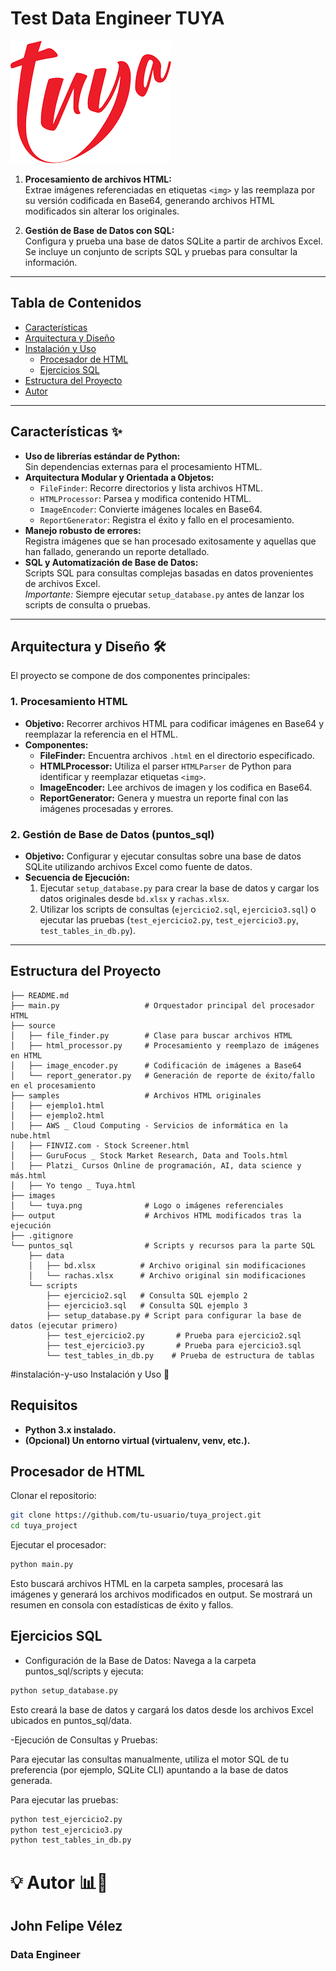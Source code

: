 # Test Data Engineer TUYA  
![Logo Tuya](images/tuya.png)

1. **Procesamiento de archivos HTML:**  
   Extrae imágenes referenciadas en etiquetas `<img>` y las reemplaza por su versión codificada en Base64, generando archivos HTML modificados sin alterar los originales.

2. **Gestión de Base de Datos con SQL:**  
   Configura y prueba una base de datos SQLite a partir de archivos Excel. Se incluye un conjunto de scripts SQL y pruebas para consultar la información.

---

## Tabla de Contenidos

- [Características](#características)
- [Arquitectura y Diseño](#arquitectura-y-diseño)
- [Instalación y Uso](#instalación-y-uso)
  - [Procesador de HTML](#procesador-de-html)
  - [Ejercicios SQL](#ejercicios-sql)
- [Estructura del Proyecto](#estructura-del-proyecto)
- [Autor](#autor)

---

## Características ✨

- **Uso de librerías estándar de Python:**  
  Sin dependencias externas para el procesamiento HTML.
- **Arquitectura Modular y Orientada a Objetos:**  
  - `FileFinder`: Recorre directorios y lista archivos HTML.  
  - `HTMLProcessor`: Parsea y modifica contenido HTML.
  - `ImageEncoder`: Convierte imágenes locales en Base64.
  - `ReportGenerator`: Registra el éxito y fallo en el procesamiento.
- **Manejo robusto de errores:**  
  Registra imágenes que se han procesado exitosamente y aquellas que han fallado, generando un reporte detallado.
- **SQL y Automatización de Base de Datos:**  
  Scripts SQL para consultas complejas basadas en datos provenientes de archivos Excel.  
  *Importante:* Siempre ejecutar `setup_database.py` antes de lanzar los scripts de consulta o pruebas.

---

## Arquitectura y Diseño 🛠

El proyecto se compone de dos componentes principales:

### 1. Procesamiento HTML
- **Objetivo:** Recorrer archivos HTML para codificar imágenes en Base64 y reemplazar la referencia en el HTML.  
- **Componentes:**
  - **FileFinder:** Encuentra archivos `.html` en el directorio especificado.
  - **HTMLProcessor:** Utiliza el parser `HTMLParser` de Python para identificar y reemplazar etiquetas `<img>`.
  - **ImageEncoder:** Lee archivos de imagen y los codifica en Base64.
  - **ReportGenerator:** Genera y muestra un reporte final con las imágenes procesadas y errores.

### 2. Gestión de Base de Datos (puntos_sql)
- **Objetivo:** Configurar y ejecutar consultas sobre una base de datos SQLite utilizando archivos Excel como fuente de datos.
- **Secuencia de Ejecución:**
  1. Ejecutar `setup_database.py` para crear la base de datos y cargar los datos originales desde `bd.xlsx` y `rachas.xlsx`.
  2. Utilizar los scripts de consultas (`ejercicio2.sql`, `ejercicio3.sql`) o ejecutar las pruebas (`test_ejercicio2.py`, `test_ejercicio3.py`, `test_tables_in_db.py`).

---

## Estructura del Proyecto

```plaintext
├── README.md
├── main.py                   # Orquestador principal del procesador HTML
├── source
│   ├── file_finder.py        # Clase para buscar archivos HTML
│   ├── html_processor.py     # Procesamiento y reemplazo de imágenes en HTML
│   ├── image_encoder.py      # Codificación de imágenes a Base64
│   └── report_generator.py   # Generación de reporte de éxito/fallo en el procesamiento
├── samples                   # Archivos HTML originales
│   ├── ejemplo1.html
│   ├── ejemplo2.html
│   ├── AWS _ Cloud Computing - Servicios de informática en la nube.html
│   ├── FINVIZ.com - Stock Screener.html
│   ├── GuruFocus _ Stock Market Research, Data and Tools.html
│   ├── Platzi_ Cursos Online de programación, AI, data science y más.html
│   ├── Yo tengo _ Tuya.html
├── images
│   └── tuya.png              # Logo o imágenes referenciales
├── output                    # Archivos HTML modificados tras la ejecución
├── .gitignore
└── puntos_sql                # Scripts y recursos para la parte SQL
    ├── data
    │   ├── bd.xlsx          # Archivo original sin modificaciones
    │   └── rachas.xlsx      # Archivo original sin modificaciones
    └── scripts
        ├── ejercicio2.sql   # Consulta SQL ejemplo 2
        ├── ejercicio3.sql   # Consulta SQL ejemplo 3
        ├── setup_database.py # Script para configurar la base de datos (ejecutar primero)
        ├── test_ejercicio2.py       # Prueba para ejercicio2.sql
        ├── test_ejercicio3.py       # Prueba para ejercicio3.sql
        └── test_tables_in_db.py    # Prueba de estructura de tablas
```
#instalación-y-uso
Instalación y Uso 🔧
## Requisitos
- **Python 3.x instalado.**
- **(Opcional) Un entorno virtual (virtualenv, venv, etc.).**

## Procesador de HTML
Clonar el repositorio:

```bash
git clone https://github.com/tu-usuario/tuya_project.git
cd tuya_project
```
Ejecutar el procesador:

```bash
python main.py
```
Esto buscará archivos HTML en la carpeta samples, procesará las imágenes y generará los archivos modificados en output. Se mostrará un resumen en consola con estadísticas de éxito y fallos.

## Ejercicios SQL
- Configuración de la Base de Datos: Navega a la carpeta puntos_sql/scripts y ejecuta:

```bash
python setup_database.py
```
Esto creará la base de datos y cargará los datos desde los archivos Excel ubicados en puntos_sql/data.

-Ejecución de Consultas y Pruebas:

Para ejecutar las consultas manualmente, utiliza el motor SQL de tu preferencia (por ejemplo, SQLite CLI) apuntando a la base de datos generada.

Para ejecutar las pruebas:

```bash
python test_ejercicio2.py
python test_ejercicio3.py
python test_tables_in_db.py
```
# 💡 Autor 📊🤖
## John Felipe Vélez
### Data Engineer
